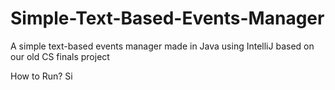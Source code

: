 # Simple-Text-Based-Events-Manager
A simple text-based events manager made in Java using IntelliJ based on our old CS finals project  

How to Run?
Si
